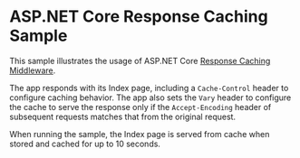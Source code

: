 # ASP.NET Core Response Caching Sample

This sample illustrates the usage of ASP.NET Core [Response Caching Middleware](https://docs.microsoft.com/aspnet/core/performance/caching/middleware).

The app responds with its Index page, including a `Cache-Control` header to configure caching behavior. The app also sets the `Vary` header to configure the cache to serve the response only if the `Accept-Encoding` header of subsequent requests matches that from the original request.

When running the sample, the Index page is served from cache when stored and cached for up to 10 seconds.
